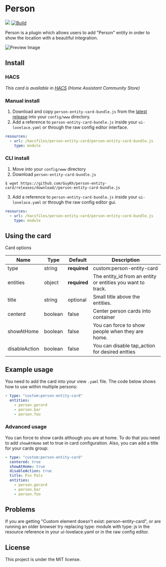 # Person

[![](https://img.shields.io/github/v/release/GuyKh/person-entity-card.svg?style=flat-square)](https://github.com/GuyKh/person-entity-card/releases/latest)
[![Build](https://github.com/GuyKh/person-entity-card/actions/workflows/build-and-tag.yaml/badge.svg?branch=main)](https://github.com/GuyKh/person-entity-card/actions/workflows/build-and-tag.yaml)

Person is a plugin which allows users to add "Person" entity in order to show the location with a beautiful integration.

![Preview Image](https://user-images.githubusercontent.com/2340397/138221325-5b1c4b68-8554-4313-9fc4-a73fd2dbcf6c.jpg)

## Install

 ### HACS

*This card is available in [HACS](https://github.com/custom-components/hacs) (Home Assistant Community Store)*

### Manual install
1. Download and copy `person-entity-card-bundle.js` from the [latest release](https://github.com/GuyKh/person-entity-card/releases/latest) into your `config/www` directory.
2. Add a reference to `person-entity-card-bundle.js` inside your `ui-lovelace.yaml` or through the raw config editor interface.
  ```yaml
  resources:
    - url: /hacsfiles/person-entity-card/person-entity-card-bundle.js
      type: module
  ```

### CLI install
1. Move into your `config/www` directory
2. Download `person-entity-card-bundle.js`
  ```console
  $ wget https://github.com/GuyKh/person-entity-card/releases/download//person-entity-card-bundle.js
  ```
3. Add a reference to `person-entity-card-bundle.js` inside your `ui-lovelace.yaml` or through the raw config editor gui.
  ```yaml
  resources:
    - url: /hacsfiles/person-entity-card/person-entity-card-bundle.js
      type: module
  ```

## Using the card

Card options

| Name | Type | Default | Description |
|------|------|---------|-------------|
| type | string | **required** | custom:person-entity-card
| entities | object | **required** | The entity_id from an entity or entities you want to track. |
| title | string | optional | Small title above the entities. |
| centerd | boolean | false | Center person cards into container |
| showAtHome | boolean | false | You can force to show people when they are home. |
| disableAction | boolean | false | You can disable tap_action for desired entties |

## Example usage

You need to add the card into your view `.yaml` file. The code below shows how to use within multiple persons:

```yaml
- type: "custom:person-entity-card"
  entities:
    - person.gerard
    - person.bar
    - person.foo
```

### Advanced usage

You can force to show cards although you are at home. To do that you need to add `showAtHome` set to true in card configuration. Also, you can add a title for your cards group:

```yaml
- type: "custom:person-entity-card"
  centered: true
  showAtHome: true
  disableAction: true
  title: Pin Pals
  entities:
    - person.gerard
    - person.bar
    - person.foo
```

## Problems

If you are getting "Custom element doesn't exist: person-entity-card", or are running an older browser try replacing type: module with type: js in the resource reference in your ui-lovelace.yaml or in the raw config editor.

## License

This project is under the MIT license.
